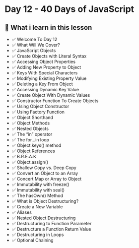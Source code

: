 # Day 12 - 40 Days of JavaScript

## **🎯 What i learn in this lesson**

- ✅ Welcome To Day 12
- ✅ What Will We Cover?
- ✅ JavaScript Objects
- ✅ Create Objects with Literal Syntax
- ✅ Accessing Object Properties
- ✅ Adding New Property to Object
- ✅ Keys With Special Characters
- ✅ Modifying Existing Property Value
- ✅ Deleting a Key From Object
- ✅ Accessing Dynamic Key Value
- ✅ Create Object With Dynamic Values
- ✅ Constructor Function To Create Objects
- ✅ Using Object Constructor
- ✅ Using Factory Function
- ✅ Object Shorthand
- ✅ Object Methods
- ✅ Nested Objects
- ✅ The “in” operator
- ✅ The for…in loop
- ✅ Object.keys() method
- ✅ Object References
- ✅ B.R.E.A.K
- ✅ Object.assign()
- ✅ Shallow Copy vs. Deep Copy
- ✅ Convert an Object to an Array
- ✅ Concert Map or Array to Object
- ✅ Immutability with freeze()
- ✅ Immutability with seal()
- ✅ The hasOwn() Method
- ✅ What is Object Destructuring?
- ✅ Create a New Variable
- ✅ Aliases
- ✅ Nested Object Destructuring
- ✅ Destructuring to Function Parameter
- ✅ Destructure a Function Return Value
- ✅ Destructuring in Loops
- ✅ Optional Chaining
